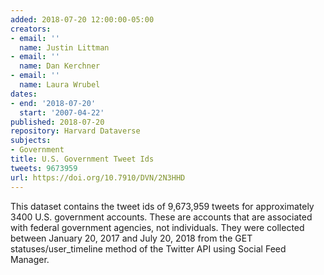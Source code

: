 ```yaml
---
added: 2018-07-20 12:00:00-05:00
creators:
- email: ''
  name: Justin Littman
- email: ''
  name: Dan Kerchner
- email: ''
  name: Laura Wrubel
dates:
- end: '2018-07-20'
  start: '2007-04-22'
published: 2018-07-20
repository: Harvard Dataverse
subjects:
- Government
title: U.S. Government Tweet Ids
tweets: 9673959
url: https://doi.org/10.7910/DVN/2N3HHD
---
```


This dataset contains the tweet ids of 9,673,959 tweets for approximately 3400 U.S. government accounts. These are accounts that are associated with federal government agencies, not individuals. They were collected between January 20, 2017 and July 20, 2018 from the GET statuses/user_timeline method of the Twitter API using Social Feed Manager.
